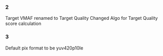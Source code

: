 ### 2
Target VMAF renamed to Target Quality
Changed Algo for Target Quality score calculation

### 3
Default pix format to be yuv420p10le